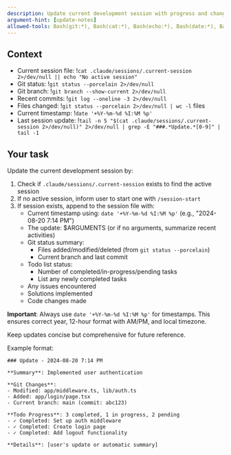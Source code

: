 ```yaml
---
description: Update current development session with progress and changes
argument-hint: [update-notes]
allowed-tools: Bash(git:*), Bash(cat:*), Bash(echo:*), Bash(date:*), Bash(wc:*), Bash(grep:*), Bash(env:*)
---
```


## Context

- Current session file: !`cat .claude/sessions/.current-session 2>/dev/null || echo "No active session"`
- Git status: !`git status --porcelain 2>/dev/null`
- Git branch: !`git branch --show-current 2>/dev/null`
- Recent commits: !`git log --oneline -3 2>/dev/null`
- Files changed: !`git status --porcelain 2>/dev/null | wc -l` files
- Current timestamp: !`date '+%Y-%m-%d %I:%M %p'`
- Last session update: !`tail -n 5 "$(cat .claude/sessions/.current-session 2>/dev/null)" 2>/dev/null | grep -E "###.*Update.*[0-9]" | tail -1`

## Your task

Update the current development session by:

1. Check if `.claude/sessions/.current-session` exists to find the active session
2. If no active session, inform user to start one with `/session-start`
3. If session exists, append to the session file with:
   - Current timestamp using: `date '+%Y-%m-%d %I:%M %p'` (e.g., "2024-08-20 7:14 PM")
   - The update: $ARGUMENTS (or if no arguments, summarize recent activities)
   - Git status summary:
     * Files added/modified/deleted (from `git status --porcelain`)
     * Current branch and last commit
   - Todo list status:
     * Number of completed/in-progress/pending tasks
     * List any newly completed tasks
   - Any issues encountered
   - Solutions implemented
   - Code changes made

**Important**: Always use `date '+%Y-%m-%d %I:%M %p'` for timestamps. This ensures correct year, 12-hour format with AM/PM, and local timezone.

Keep updates concise but comprehensive for future reference.

Example format:
```
### Update - 2024-08-20 7:14 PM

**Summary**: Implemented user authentication

**Git Changes**:
- Modified: app/middleware.ts, lib/auth.ts
- Added: app/login/page.tsx
- Current branch: main (commit: abc123)

**Todo Progress**: 3 completed, 1 in progress, 2 pending
- ✓ Completed: Set up auth middleware
- ✓ Completed: Create login page
- ✓ Completed: Add logout functionality

**Details**: [user's update or automatic summary]
```
